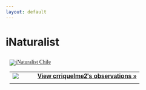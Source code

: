 ```yaml
---
layout: default
---
```


# iNaturalist

<style type="text/css" media="screen">
.inat-widget { font-family: Georgia, serif; padding: 10px; line-height: 1;}
.inat-widget-header {margin-bottom: 10px;}
.inat-widget td {vertical-align: top; padding-bottom: 10px;}
.inat-label { color: #888; }
.inat-meta { font-size: smaller; margin-top: 3px; line-height: 1.2;}
.inat-observation-body, .inat-user-body { padding-left: 10px; }
.inat-observation-image {text-align: center;}
.inat-observation-image, .inat-user-image { width: 48px; display: inline-block; }
.inat-observation-image img, .inat-user-image img { max-width: 48px; }
.inat-observation-image img { vertical-align: middle; }
.inat-widget-small .inat-observation-image { display:block; float: left; margin: 0 3px 3px 0; height:48px;}
.inat-label, .inat-value, .inat-user { font-family: "Trebuchet MS", Arial, sans-serif; }
.inat-user-body {vertical-align: middle;}
.inat-widget td.inat-user-body {vertical-align: middle;}
.inat-widget .inat-footer td.inat-value {vertical-align: middle; padding-left: 10px;}
</style>
<div class="inat-widget">
    <div class="inat-widget-header">
      <a href="https://inaturalist.mma.gob.cl"><img alt="iNaturalist Chile" src="https://static.inaturalist.org/sites/18-logo.svg?1612478254" /></a>  
    </div>
  <script type="text/javascript" charset="utf-8" src="https://inaturalist.mma.gob.cl/observations/crriquelme2.widget?layout=small&limit=18&order=desc&order_by=observed_on"></script>
  <table class="inat-footer">
    <tr class="inat-user">
        <td class="inat-user-image">
          <a border="0" href="https://inaturalist.mma.gob.cl/observations/crriquelme2"><img class="usericon" src="https://static.inaturalist.org/attachments/users/icons/291929/thumb.jpg?1610317124" /></a>
        </td>
      <td class="inat-value">
        <strong>
            <a href="https://inaturalist.mma.gob.cl/observations/crriquelme2">View crriquelme2's observations »</a>
        </strong>
      </td>
    </tr>
  </table>
</div>
